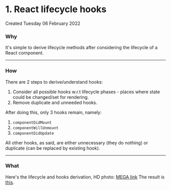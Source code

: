 # 1. React lifecycle hooks
Created Tuesday 06 February 2022

### Why
It's simple to derive lifecycle methods after considering the lifecycle of a React component.

---
### How
There are 2 steps to derive/understand hooks:
1. Consider all possible hooks w.r.t lifecycle phases - places where state could be changed/set for rendering.
2. Remove duplicate and unneeded hooks.

After doing this, only 3 hooks remain, namely:
1. `componentDidMount`
2. `componentWillUnmount`
3. `componentDidUpdate`

All other hooks, as said, are either unnecessary (they do nothing) or duplicate (can be replaced by existing hook).

---
### What
Here's the lifecycle and hooks derivation, HD photo: [MEGA link](https://mega.nz/file/CNtjSI4b#rd33QDBvvW6t94r198WxgFy7cZp5T4Z67m-7of0RpqY)
The result is [this](https://projects.wojtekmaj.pl/react-lifecycle-methods-diagram/).